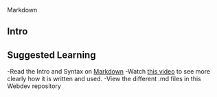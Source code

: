 Markdown 

## Intro



## Suggested Learning

-Read the Intro and Syntax on [Markdown](https://daringfireball.net/projects/markdown/)
-Watch [this video](https://www.youtube.com/watch?v=_gknWWa2OF0) to see more clearly how it is written and used.
-View the different .md files in this Webdev repository